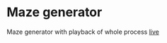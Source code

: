 # Maze generator

Maze generator with playback of whole process
[live](https://maze-101.netlify.app/)
